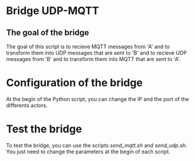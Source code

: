 Bridge UDP-MQTT
===============

## The goal of the bridge
The goal of this script is to recieve MQTT messages from 'A' and to transform them into UDP messages that are sent to 'B' and to recieve UDP messages from 'B' and to transform them into MQTT that are sent to 'A'.

# Configuration of the bridge
At the begin of the Python script, you can change the IP and the port of the differents actors.

# Test the bridge
To test the bridge, you can use the scripts _send\_mqtt.sh_ and _send\_udp.sh_. You just need to change the parameters at the begin of each script.


